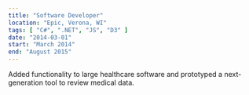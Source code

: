```yaml
---
title: "Software Developer"
location: "Epic, Verona, WI"
tags: [ "C#", ".NET", "JS", "D3" ]
date: "2014-03-01"
start: "March 2014"
end: "August 2015"
---
```


Added functionality to large healthcare software and prototyped a next-generation tool to review medical data.